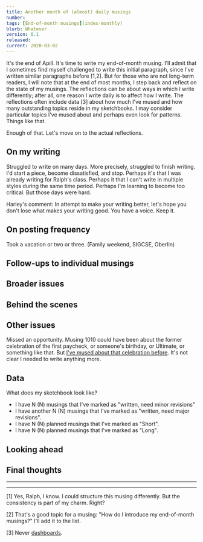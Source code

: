 ```yaml
---
title: Another month of (almost) daily musings
number: 
tags: [End-of-month musings](index-monthly)
blurb: Whatever
version: 0.1
released: 
current: 2020-03-02
---
```

It's the end of Apill.  It's time to write my end-of-month musing.
I'll admit that I sometimes find myself
challenged to write this initial paragraph, since I've written
similar paragraphs before [1,2].  But for those who are not long-term
readers, I will note that at the end of most months, I step back and
reflect on the state of my musings.  The reflections can be about 
ways in which I write differently; after all, one reason I write daily
is to affect how I write.  The reflections often include data [3] about
how much I've mused and how many outstanding topics reside in my 
sketchbooks.  I may consider particular topics I've mused about and
perhaps even look for patterns.  Things like that.

Enough of that.  Let's move on to the actual reflections.

On my writing
-------------

Struggled to write on many days.  More precisely, struggled to finish 
writing.  I'd start a piece, become dissatisfied, and stop.  Perhaps it's 
that I was already writing for Ralph's class.  Perhaps it that I can't
write in multiple styles during the same time period.  Perhaps I'm learning
to become too critical.  But those days were hard.

Harley's comment: In attempt to make your writing better, let's
hope you don't lose what makes your writing good.  You have a voice.
Keep it.

On posting frequency
--------------------

Took a vacation or two or three.  (Family weekend, SIGCSE, Oberlin)

Follow-ups to individual musings
--------------------------------

Broader issues 
--------------

Behind the scenes
-----------------

Other issues
------------

Missed an opportunity.  Musing 1010 could have been about the former
celebration of the first paycheck, or someone's birthday, or Ultimate,
or something like that.  But [I've mused about that celebration
before](ten-ten).  It's not clear I needed to write anything more.

Data
----

What does my sketchbook look like?

* I have N (N) musings that I've marked as "written, need minor revisions"
* I have another N (N) musings that I've marked as "written, need major
  revisions".  
* I have N (N) planned musings that I've marked as "Short".  
* I have N (N) planned musings that I've marked as "Long".  

Looking ahead
-------------

Final thoughts
--------------

---

---

[1] Yes, Ralph, I know.  I could structure this musing differently.  But
the consistency is part of my charm.  Right?

[2] That's a good topic for a musing: "How do I introduce my
end-of-month musings?"  I'll add it to the list.

[3] Never [dashboards](levers-2020-03-03).
